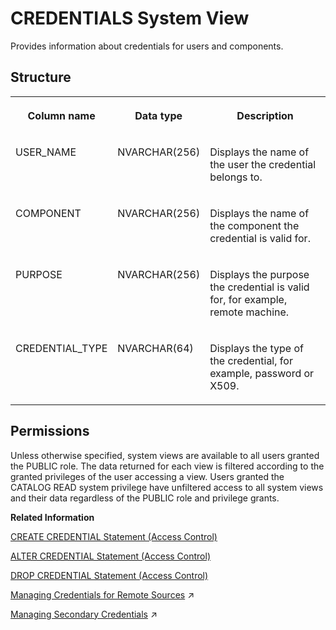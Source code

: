 <!-- loio209fabf875191014b8f2a4731c564884 -->

# CREDENTIALS System View

Provides information about credentials for users and components.



<a name="loio209fabf875191014b8f2a4731c564884___c_r_e_d_e_n_t_i_a_l_s_1struct_CREDENTIALS"/>

## Structure


<table>
<tr>
<th valign="top">

Column name

</th>
<th valign="top">

Data type

</th>
<th valign="top">

Description

</th>
</tr>
<tr>
<td valign="top">

USER\_NAME

</td>
<td valign="top">

NVARCHAR\(256\)

</td>
<td valign="top">

Displays the name of the user the credential belongs to.

</td>
</tr>
<tr>
<td valign="top">

COMPONENT

</td>
<td valign="top">

NVARCHAR\(256\)

</td>
<td valign="top">

Displays the name of the component the credential is valid for.

</td>
</tr>
<tr>
<td valign="top">

PURPOSE

</td>
<td valign="top">

NVARCHAR\(256\)

</td>
<td valign="top">

Displays the purpose the credential is valid for, for example, remote machine.

</td>
</tr>
<tr>
<td valign="top">

CREDENTIAL\_TYPE

</td>
<td valign="top">

NVARCHAR\(64\)

</td>
<td valign="top">

Displays the type of the credential, for example, password or X509.

</td>
</tr>
</table>



<a name="loio209fabf875191014b8f2a4731c564884__section_twx_41q_bzb"/>

## Permissions

Unless otherwise specified, system views are available to all users granted the PUBLIC role. The data returned for each view is filtered according to the granted privileges of the user accessing a view. Users granted the CATALOG READ system privilege have unfiltered access to all system views and their data regardless of the PUBLIC role and privilege grants.

**Related Information**  


[CREATE CREDENTIAL Statement \(Access Control\)](../../010-SQL-Reference/012-SQL-Statements/create-credential-statement-access-control-20d3f46.md "Creates a component-specific or application-specific credential.")

[ALTER CREDENTIAL Statement \(Access Control\)](../../010-SQL-Reference/012-SQL-Statements/alter-credential-statement-access-control-20cfdad.md "Modifies an existing component-specific or application-specific credential.")

[DROP CREDENTIAL Statement \(Access Control\)](../../010-SQL-Reference/012-SQL-Statements/drop-credential-statement-access-control-20d64db.md "Drops an existing component-specific or application-specific credential.")

[Managing Credentials for Remote Sources](https://help.sap.com/viewer/477aa413a36c4a95878460696fcc8896/2024_3_QRC/en-US/2ba7db1c676f4f838979b6f33ad207f7.html "The following credential types (or credential modes) are supported for accessing a remote source: technical user, secondary credentials, single sign-on with JSON Web Tokens, and mutual authentication with X.509 certificates.") :arrow_upper_right:

[Managing Secondary Credentials](https://help.sap.com/viewer/477aa413a36c4a95878460696fcc8896/2024_3_QRC/en-US/93159ac691654784898d2f6e700f821f.html "Secondary credentials let you assign different credentials to different users when using a remote source.") :arrow_upper_right:

